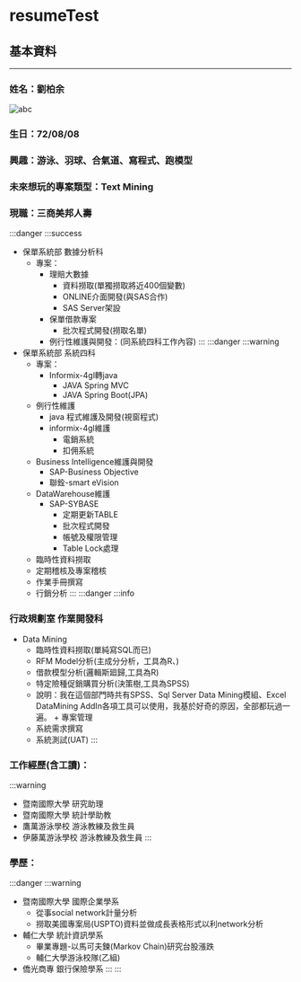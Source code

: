 # resumeTest
## 基本資料
---
### 姓名：劉柏余
![abc](https://cdn.hk01.com/media/images/718942/xlarge/6bf1c164e51088a4a0f8e301704f6087.jpg)
### 生日：72/08/08
### 興趣：游泳、羽球、合氣道、寫程式、跑模型
### 未來想玩的專案類型：Text Mining
### 現職：三商美邦人壽
:::danger
:::success
* 保單系統部 數據分析科
    + 專案：
        + 理賠大數據
            + 資料撈取(單獨撈取將近400個變數)
            + ONLINE介面開發(與SAS合作)
            + SAS Server架設
        + 保單借款專案
            + 批次程式開發(撈取名單)
        + 例行性維護與開發：(同系統四科工作內容)
:::
:::danger
:::warning
* 保單系統部 系統四科
    + 專案：
        + Informix-4gl轉java
            + JAVA Spring MVC
            + JAVA Spring Boot(JPA)
    + 例行性維護 
        * java 程式維護及開發(視窗程式)
        * informix-4gl維護
           - 電銷系統
           - 扣佣系統
    + Business Intelligence維護與開發
        + SAP-Business Objective
        + 聯銓-smart eVision
    + DataWarehouse維護
        + SAP-SYBASE
            + 定期更新TABLE
            + 批次程式開發
            + 帳號及權限管理
            + Table Lock處理
    + 臨時性資料撈取
    + 定期稽核及專案稽核
    + 作業手冊撰寫
    + 行銷分析
:::
:::danger
:::info
### 行政規劃室 作業開發科
   + Data Mining
        + 臨時性資料撈取(單純寫SQL而已)
        + RFM Model分析(主成分分析，工具為R、)
        + 借款模型分析(邏輯斯廻歸,工具為R)
        + 特定險種促銷購買分析(決策樹,工具為SPSS)
        + 說明：我在這個部門時共有SPSS、Sql Server Data Mining模組、Excel DataMining AddIn各項工具可以使用，我基於好奇的原因，全部都玩過一遍。
    + 專案管理
        + 系統需求撰寫
        + 系統測試(UAT)
:::
### 工作經歷(含工讀)：
:::warning
+ 暨南國際大學 研究助理
+ 暨南國際大學 統計學助教
+ 鷹萬游泳學校 游泳教練及救生員
+ 伊藤萬游泳學校 游泳教練及救生員
:::
### 學歷：
:::danger
:::warning
+ 暨南國際大學 國際企業學系
    + 從事social network計量分析
    + 撈取美國專案局(USPTO)資料並做成長表格形式以利network分析
+ 輔仁大學 統計資訊學系
    + 畢業專題-以馬可夫鍊(Markov Chain)研究台股漲跌
    + 輔仁大學游泳校隊(乙組)
+ 僑光商專 銀行保險學系
:::
:::




